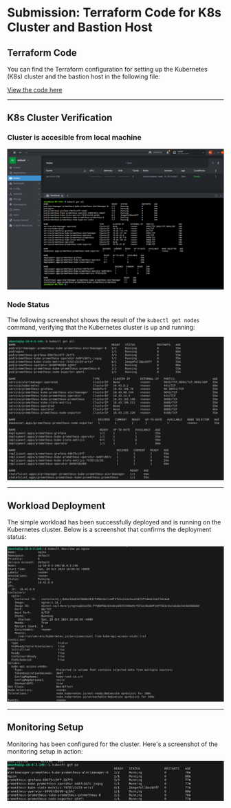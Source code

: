 # Submission: Terraform Code for K8s Cluster and Bastion Host

## Terraform Code
You can find the Terraform configuration for setting up the Kubernetes (K8s) cluster and the bastion host in the following file:

[View the code here](main.tf)

---

## K8s Cluster Verification

### Cluster is accesible from local machine

![alt text](img/imag2e.png)

### Node Status
The following screenshot shows the result of the `kubectl get nodes` command, verifying that the Kubernetes cluster is up and running:

![Kubernetes Nodes](img/image.png)

---

## Workload Deployment

The simple workload has been successfully deployed and is running on the Kubernetes cluster. Below is a screenshot that confirms the deployment status:

![Workload Deployment](img/image-1.png)

---

## Monitoring Setup

Monitoring has been configured for the cluster. Here's a screenshot of the monitoring setup in action:

![Monitoring Setup](img/image-2.png)
